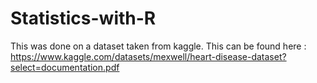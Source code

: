 # Statistics-with-R
This was done on a dataset taken from kaggle. This can be found here : https://www.kaggle.com/datasets/mexwell/heart-disease-dataset?select=documentation.pdf
